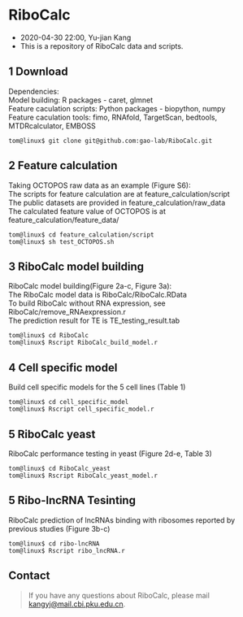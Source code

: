 RiboCalc
====

* 2020-04-30 22:00, Yu-jian Kang
* This is a repository of RiboCalc data and scripts.

1 Download
----
Dependencies:<br>
Model building: R packages - caret, glmnet <br>
Feature caculation scripts: Python packages - biopython, numpy<br>
Feature caculation tools: fimo, RNAfold, TargetScan, bedtools, MTDRcalculator, EMBOSS

	tom@linux$ git clone git@github.com:gao-lab/RiboCalc.git
  
2 Feature calculation
----
Taking OCTOPOS raw data as an example (Figure S6):<br>
The scripts for feature calculation are at feature_calculation/script<br>
The public datasets are provided in feature_calculation/raw_data<br>
The calculated feature value of OCTOPOS is at feature_calculation/feature_data/

	tom@linux$ cd feature_calculation/script
	tom@linux$ sh test_OCTOPOS.sh

3 RiboCalc model building
----
RiboCalc model building(Figure 2a-c, Figure 3a):<br>
The RiboCalc model data is RiboCalc/RiboCalc.RData<br>
To build RiboCalc without RNA expression, see RiboCalc/remove_RNAexpression.r<br>
The prediction result for TE is TE_testing_result.tab

	tom@linux$ cd RiboCalc
	tom@linux$ Rscript RiboCalc_build_model.r

4 Cell specific model
----
Build cell specific models for the 5 cell lines (Table 1)

	tom@linux$ cd cell_specific_model
	tom@linux$ Rscript cell_specific_model.r

5 RiboCalc yeast
----
RiboCalc performance testing in yeast (Figure 2d-e, Table 3)

	tom@linux$ cd RiboCalc_yeast
	tom@linux$ Rscript RiboCalc_yeast_model.r

5 Ribo-lncRNA Tesinting
----
RiboCalc prediction of lncRNAs binding with ribosomes reported by previous studies (Figure 3b-c)

	tom@linux$ cd ribo-lncRNA
	tom@linux$ Rscript ribo_lncRNA.r


Contact
----
>If you have any questions about RiboCalc, please mail kangyj@mail.cbi.pku.edu.cn.


